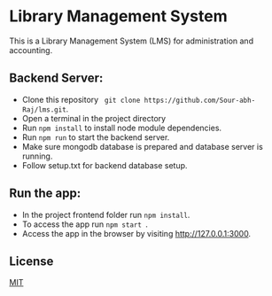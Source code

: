 # Library Management System

This is a Library Management System (LMS) for administration and accounting.

## Backend Server:

- Clone this repository ` git clone https://github.com/Sour-abh-Raj/lms.git`.
- Open a terminal in the project directory
- Run `npm install` to install node module dependencies.
- Run `npm run` to start the backend server.
- Make sure mongodb database is prepared and database server is running.
- Follow setup.txt for backend database setup.

## Run the app:

- In the project frontend folder run ``` npm install ```.
- To access the app run ```npm start ```.
- Access the app in the browser by visiting http://127.0.0.1:3000.



## License

[MIT](https://choosealicense.com/licenses/mit/)

